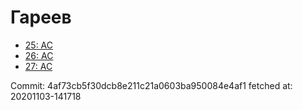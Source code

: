 # Гареев
- [25: AC](25.md)
- [26: AC](26.md)
- [27: AC](27.md)

Commit: 4af73cb5f30dcb8e211c21a0603ba950084e4af1
 fetched at: 20201103-141718
